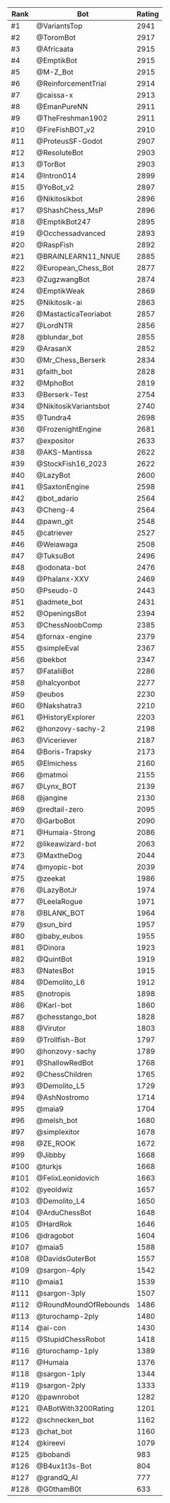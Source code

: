 Rank|Bot|Rating
---|---|---
#1|@VariantsTop|2941
#2|@ToromBot|2917
#3|@Africaata|2915
#4|@EmptikBot|2915
#5|@M-Z_Bot|2915
#6|@ReinforcementTrial|2914
#7|@caissa-x|2913
#8|@EmanPureNN|2911
#9|@TheFreshman1902|2911
#10|@FireFishBOT_v2|2910
#11|@ProteusSF-Godot|2907
#12|@ResoluteBot|2903
#13|@TorBot|2903
#14|@Intron014|2899
#15|@YoBot_v2|2897
#16|@Nikitosikbot|2896
#17|@ShashChess_MsP|2896
#18|@EmptikBot247|2895
#19|@Occhessadvanced|2893
#20|@RaspFish|2892
#21|@BRAINLEARN11_NNUE|2885
#22|@European_Chess_Bot|2877
#23|@ZugzwangBot|2874
#24|@EmptikWeak|2869
#25|@Nikitosik-ai|2863
#26|@MastacticaTeoriabot|2857
#27|@LordNTR|2856
#28|@blundar_bot|2855
#29|@ArasanX|2852
#30|@Mr_Chess_Berserk|2834
#31|@faith_bot|2828
#32|@MphoBot|2819
#33|@Berserk-Test|2754
#34|@NikitosikVariantsbot|2740
#35|@Tundra4|2698
#36|@FrozenightEngine|2681
#37|@expositor|2633
#38|@AKS-Mantissa|2622
#39|@StockFish16_2023|2622
#40|@LazyBot|2600
#41|@SaxtonEngine|2598
#42|@bot_adario|2564
#43|@Cheng-4|2564
#44|@pawn_git|2548
#45|@catriever|2527
#46|@Weiawaga|2508
#47|@TuksuBot|2496
#48|@odonata-bot|2476
#49|@Phalanx-XXV|2469
#50|@Pseudo-0|2443
#51|@admete_bot|2431
#52|@OpeningsBot|2394
#53|@ChessNoobComp|2385
#54|@fornax-engine|2379
#55|@simpleEval|2367
#56|@bekbot|2347
#57|@FataliiBot|2286
#58|@halcyonbot|2277
#59|@eubos|2230
#60|@Nakshatra3|2210
#61|@HistoryExplorer|2203
#62|@honzovy-sachy-2|2198
#63|@Viceriever|2187
#64|@Boris-Trapsky|2173
#65|@Elmichess|2160
#66|@matmoi|2155
#67|@Lynx_BOT|2139
#68|@jangine|2130
#69|@redtail-zero|2095
#70|@GarboBot|2090
#71|@Humaia-Strong|2086
#72|@likeawizard-bot|2063
#73|@MaxtheDog|2044
#74|@myopic-bot|2039
#75|@zeekat|1986
#76|@LazyBotJr|1974
#77|@LeelaRogue|1971
#78|@BLANK_BOT|1964
#79|@sun_bird|1957
#80|@baby_eubos|1955
#81|@Dinora|1923
#82|@QuintBot|1919
#83|@NatesBot|1915
#84|@Demolito_L6|1912
#85|@notropis|1898
#86|@Karl-bot|1860
#87|@chesstango_bot|1828
#88|@Virutor|1803
#89|@Trollfish-Bot|1797
#90|@honzovy-sachy|1789
#91|@ShallowRedBot|1768
#92|@ChessChildren|1765
#93|@Demolito_L5|1729
#94|@AshNostromo|1714
#95|@maia9|1704
#96|@melsh_bot|1680
#97|@simplexitor|1678
#98|@ZE_ROOK|1672
#99|@Jibbby|1668
#100|@turkjs|1668
#101|@FelixLeonidovich|1663
#102|@yeoldwiz|1657
#103|@Demolito_L4|1650
#104|@ArduChessBot|1648
#105|@HardRok|1646
#106|@dragobot|1604
#107|@maia5|1588
#108|@DavidsGuterBot|1557
#109|@sargon-4ply|1542
#110|@maia1|1539
#111|@sargon-3ply|1507
#112|@RoundMoundOfRebounds|1486
#113|@turochamp-2ply|1480
#114|@ai-con|1430
#115|@StupidChessRobot|1418
#116|@turochamp-1ply|1389
#117|@Humaia|1376
#118|@sargon-1ply|1344
#119|@sargon-2ply|1333
#120|@pawnrobot|1282
#121|@ABotWith3200Rating|1201
#122|@schnecken_bot|1162
#123|@chat_bot|1160
#124|@kireevi|1079
#125|@bobandi|983
#126|@B4ux1t3s-Bot|804
#127|@grandQ_AI|777
#128|@G0thamB0t|633
